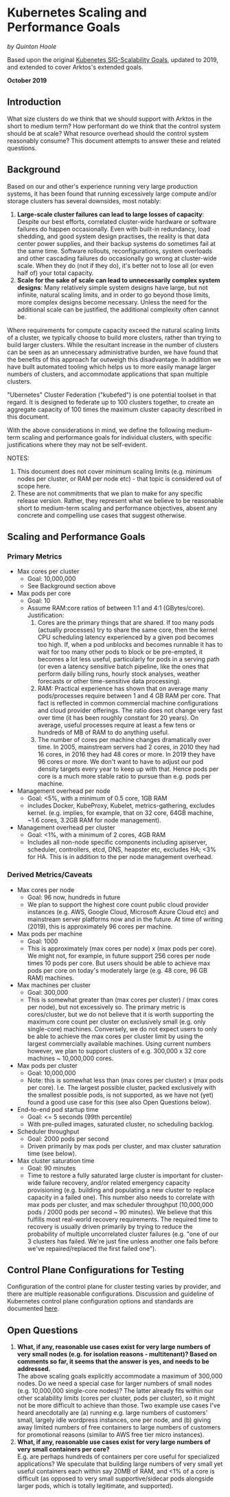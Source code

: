 # Kubernetes Scaling and Performance Goals

_by Quinton Hoole_

Based upon the original [Kubenetes SIG-Scalability Goals](https://github.com/kubernetes/community/blob/master/sig-scalability/goals.md), updated to 2019, and extended to cover Arktos's extended goals.

**October 2019**

## Introduction

What size clusters do we think that we should support with Arktos in
the short to medium term?  How performant do we think that the control
system should be at scale?  What resource overhead should the control
system reasonably consume?  This document attempts to answer these and
related questions.

## Background

Based on our and other's experience running very large production
systems, it has been found that running excessively large compute and/or
storage clusters has several downsides, most notably:

1. **Large-scale cluster failures can lead to large losses of
   capacity**: Despite our best efforts, correlated cluster-wide
   hardware or software failures do happen occasionally.  Even with
   built-in redundancy, load shedding, and good system design
   practises, the reality is that data center power supplies, and
   their backup systems do sometimes fail at the same time. Software
   rollouts, reconfigurations, system overloads and other cascading
   failures do occasionally go wrong at cluster-wide scale.  When they
   do (not if they do), it's better not to lose all (or even half of)
   your total capacity.
2. **Scale for the sake of scale can lead to unnecessarily complex
   system designs**: Many relatively simple system designs have large,
   but not infinite, natural scaling limits, and in order to go beyond
   those limits, more complex designs become necessary.  Unless the
   need for the additional scale can be justified, the additional
   complexity often cannot be.

Where requirements for compute capacity exceed the natural scaling
limits of a cluster, we typically choose to build more clusters,
rather than trying to build larger clusters.  While the resultant
increase in the number of clusters can be seen as an unnecessary
administrative burden, we have found that the benefits of this
approach far outweigh this disadvantage. In addition we have built
automated tooling which helps us to more easily manage larger
numbers of clusters, and accommodate applications that span multiple
clusters.

"Ubernetes" Cluster Federation ("kubefed") is one potential toolset in
that regard.  It is designed to federate up to 100 clusters together,
to create an aggregate capacity of 100 times the maximum cluster
capacity described in this document.

With the above considerations in mind, we define the following
medium-term scaling and performance goals for individual clusters,
with specific justifications where they may not be self-evident.

NOTES:
1. This document does not cover minimum scaling limits (e.g. minimum
   nodes per cluster, or RAM per node etc) - that topic is considered
   out of scope here.
2. These are not commitments that we plan to make for any specific
   release version.  Rather, they represent what we believe
   to be reasonable short to medium-term scaling and performance
   objectives, absent any concrete and compelling use cases that
   suggest otherwise.

## Scaling and Performance Goals

### Primary Metrics

* Max cores per cluster
  * Goal: 10,000,000
  * See Background section above
* Max pods per core
  * Goal: 10
  * Assume RAM:core ratios of between 1:1 and 4:1 (GBytes/core).
    Justification:
    1. Cores are the primary things that are shared. If too many pods
       (actually processes) try to share the same core, then the
       kernel CPU scheduling latency experienced by a given pod becomes too
       high. If, when a pod unblocks and becomes runnable it has to
       wait for too many other pods to block or be pre-empted, it
       becomes a lot less useful, particularly for pods in a serving
       path (or even a latency sensitive batch pipeline, like the ones
       that perform daily billing runs, hourly stock analyses, weather
       forecasts or other time-sensitive data processing).
    2. RAM: Practical experience has shown that on average many
       pods/processes require between 1 and 4 GB RAM per core. That
       fact is reflected in common commercial machine configurations
       and cloud provider offerings. The ratio does not change very
       fast over time (it has been roughly constant for 20 years). On
       average, useful processes require at least a few tens or
       hundreds of MB of RAM to do anything useful.
    3. The number of cores per machine changes dramatically over
       time. In 2005, mainstream servers had 2 cores, in 2010 they had
       16 cores, in 2016 they had 48 cores or more. In 2019 they have
       96 cores or more. We don't want to have to adjust our pod
       density targets every year to keep up with that. Hence pods per
       core is a much more stable ratio to pursue than e.g. pods per
       machine.
* Management overhead per node
  * Goal: <5%, with a minimum of 0.5 core, 1GB RAM
  * includes Docker, KubeProxy, Kubelet, metrics-gathering, excludes
    kernel. (e.g. implies, for example, that on 32 core, 64GB machine, ~1.6 cores, 3.2GB
    RAM for node management).
* Management overhead per cluster
  * Goal: <1%, with a minimum of 2 cores, 4GB RAM
  * Includes all non-node specific components including apiserver,
    scheduler, controllers, etcd, DNS, heapster etc, excludes HA; <3%
    for HA. This is in addition to the per node management overhead.

### Derived Metrics/Caveats

* Max cores per node
  * Goal: 96 now, hundreds in future
  * We plan to support the highest core count public cloud provider
    instances (e.g. AWS, Google Cloud, Microsoft Azure Cloud etc)
    and mainstream server platforms now and in the future.
    At time of writing (2019), this is approximately 96 cores per machine.
* Max pods per machine
  * Goal: 1000
  * This is approximately (max cores per node) x (max pods per
    core).  We might not, for example, in future support 256 cores per
    node times 10 pods per core.  But users should be able to achieve max pods per
    core on today's moderately large (e.g. 48 core, 96 GB RAM)
    machines.
* Max machines per cluster
  * Goal: 300,000
  * This is somewhat greater than (max cores per cluster) / (max cores
    per node), but not excessively so.  The primary metric is
    cores/cluster, but we do not believe that it is worth supporting
    the maximum core count per cluster on exclusively small (e.g. only
    single-core) machines. Conversely, we do not expect users to only
    be able to achieve the max cores per cluster limit by using the
    largest commercially available machines.  Using current numbers
    however, we plan to support clusters of e.g. 300,000 x 32 core
    machines ~ 10,000,000 cores.
* Max pods per cluster
  * Goal: 10,000,000
  * Note: this is somewhat less than (max cores per cluster) x (max
    pods per core).  I.e. The largest possible cluster, packed
    exclusively with the smallest possible pods, is not supported, as
    we have not (yet) found a good use case for this (see also Open
    Questions below).
* End-to-end pod startup time
  * Goal: <= 5 seconds (99th percentile)
  * With pre-pulled images, saturated cluster, no scheduling backlog.
* Scheduler throughput
  * Goal: 2000 pods per second
  * Driven primarily by max pods per cluster, and max cluster saturation time (see below).
* Max cluster saturation time
  * Goal: 90 minutes
  * Time to restore a fully saturated large cluster is important for
    cluster-wide failure recovery, and/or related emergency capacity
    provisioning (e.g. building and populating a new cluster to
    replace capacity in a failed one). This number also needs to
    correlate with max pods per cluster, and max scheduler throughput
    (10,000,000 pods / 2000 pods per second ~ 90 minutes).  We believe
    that this fulfills most real-world recovery requirements.  The
    required time to recovery is usually driven primarily by trying to
    reduce the probability of multiple uncorrelated cluster failures
    (e.g. "one of our 3 clusters has failed. We're just fine unless
    another one fails before we've repaired/replaced the first failed
    one").

## Control Plane Configurations for Testing

Configuration of the control plane for cluster testing varies by
provider, and there are multiple reasonable configurations. Discussion
and guideline of Kubernetes control plane configuration options and standards are
documented [here](https://github.com/kubernetes/community/blob/master/sig-scalability/configs-and-limits/provider-configs.md).

## Open Questions

1. **What, if any, reasonable use cases exist for very large numbers
of very small nodes (e.g. for isolation reasons - multitenant)?  Based
on comments so far, it seems that the answer is yes, and needs to be
addressed.**<br> The above scaling goals explicitly accommodate a
maximum of 300,000 nodes.  Do we need a special case for larger numbers
of small nodes (e.g. 10,000,000 single-core nodes)?  The latter already
fits within our other scalability limits (cores per cluster, pods per
cluster), so it might not be more difficult to achieve than those.
Two example use cases I've heard anecdotally are (a) running
e.g. large numbers of customers' small, largely idle wordpress
instances, one per node, and (b) giving away limited numbers of free
containers to large numbers of customers for promotional reasons
(similar to AWS free tier micro instances).
2. **What, if any, reasonable use cases exist for very large numbers
   of very small containers per core?**<br>
E.g. are perhaps hundreds of containers per core useful for specialized 
applications? We speculate that building large numbers of very small yet 
useful containers each within say 20MB of RAM, and <1% of a core is 
difficult (as opposed to very small supportive/sidecar pods alongside 
larger pods, which is totally legitimate, and supported).
